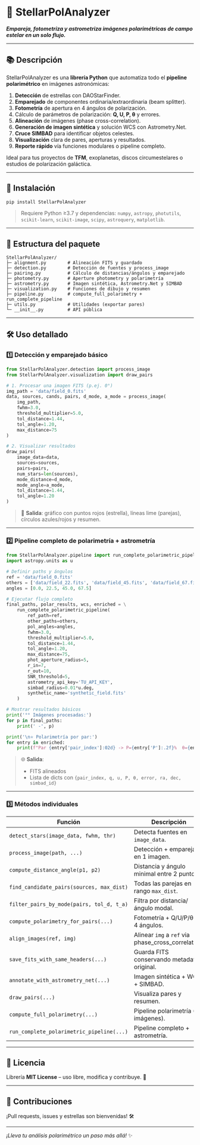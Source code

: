 # 🌟 StellarPolAnalyzer

**_Empareja, fotometriza y astrometriza imágenes polarimétricas de campo estelar en un solo flujo._**

----

## 📚 Descripción

StellarPolAnalyzer es una **librería Python** que automatiza todo el **pipeline polarimétrico** en imágenes astronómicas:

1. **Detección** de estrellas con DAOStarFinder.
2. **Emparejado** de componentes ordinaria/extraordinaria (beam splitter).
3. **Fotometría** de apertura en 4 ángulos de polarización.
4. Cálculo de parámetros de polarización: **Q, U, P, θ** y errores.
5. **Alineación** de imágenes (phase cross-correlation).
6. **Generación de imagen sintética** y solución WCS con Astrometry.Net.
7. **Cruce SIMBAD** para identificar objetos celestes.
8. **Visualización** clara de pares, aperturas y resultados.
9. **Reporte rápido** vía funciones modulares o pipeline completo.

Ideal para tus proyectos de **TFM**, exoplanetas, discos circumestelares o estudios de polarización galáctica.

----

## 🚀 Instalación

```bash
pip install StellarPolAnalyzer
```

> Requiere Python ≥3.7 y dependencias:
> `numpy`, `astropy`, `photutils`, `scikit-learn`, `scikit-image`, `scipy`, `astroquery`, `matplotlib`.

----

## 📁 Estructura del paquete

```text
StellarPolAnalyzer/
├─ alignment.py        # Alineación FITS y guardado
├─ detection.py        # Detección de fuentes y process_image
├─ pairing.py          # Cálculo de distancias/ángulos y emparejado
├─ photometry.py       # Aperture photometry y polarimetría
├─ astrometry.py       # Imagen sintética, Astrometry.Net y SIMBAD
├─ visualization.py    # Funciones de dibujo y resumen
├─ pipeline.py         # compute_full_polarimetry + run_complete_pipeline
├─ utils.py            # Utilidades (exportar pares)
└─ __init__.py         # API pública
```

----

## 🛠️ Uso detallado

### 1️⃣  Detección y emparejado básico

```python
from StellarPolAnalyzer.detection import process_image
from StellarPolAnalyzer.visualization import draw_pairs

# 1. Procesar una imagen FITS (p.ej. 0°)
img_path = 'data/field_0.fits'
data, sources, cands, pairs, d_mode, a_mode = process_image(
    img_path,
    fwhm=3.0,
    threshold_multiplier=5.0,
    tol_distance=1.44,
    tol_angle=1.20,
    max_distance=75
)

# 2. Visualizar resultados
draw_pairs(
    image_data=data,
    sources=sources,
    pairs=pairs,
    num_stars=len(sources),
    mode_distance=d_mode,
    mode_angle=a_mode,
    tol_distance=1.44,
    tol_angle=1.20
)
```

> 🔎 **Salida**: gráfico con puntos rojos (estrella), líneas lime (parejas), círculos azules/rojos y resumen.

----

### 2️⃣ Pipeline completo de polarimetría + astrometría

```python
from StellarPolAnalyzer.pipeline import run_complete_polarimetric_pipeline
import astropy.units as u

# Definir paths y ángulos
ref = 'data/field_0.fits'
others = ['data/field_22.fits', 'data/field_45.fits', 'data/field_67.fits']
angles = [0.0, 22.5, 45.0, 67.5]

# Ejecutar flujo completo
final_paths, polar_results, wcs, enriched = \
    run_complete_polarimetric_pipeline(
        ref_path=ref,
        other_paths=others,
        pol_angles=angles,
        fwhm=3.0,
        threshold_multiplier=5.0,
        tol_distance=1.44,
        tol_angle=1.20,
        max_distance=75,
        phot_aperture_radius=5,
        r_in=7,
        r_out=10,
        SNR_threshold=5,
        astrometry_api_key='TU_API_KEY',
        simbad_radius=0.01*u.deg,
        synthetic_name='synthetic_field.fits'
    )

# Mostrar resultados básicos
print('°° Imágenes procesadas:')
for p in final_paths:
    print(' -', p)

print('\n⭐ Polarimetría por par:')
for entry in enriched:
    print(f"Par {entry['pair_index']:02d} -> P={entry['P']:.2f}%  θ={entry['theta']:.1f}°  SIMBAD={entry['simbad_id']}")
```

> 🌐 **Salida**:
> - FITS alineados
> - Lista de dicts con `{pair_index, q, u, P, θ, error, ra, dec, simbad_id}`

----

### 3️⃣ Métodos individuales

| Función                                    | Descripción                                    |
|--------------------------------------------|------------------------------------------------|
| `detect_stars(image_data, fwhm, thr)`      | Detecta fuentes en `image_data`.               |
| `process_image(path, ...)`                 | Detección + emparejado en 1 imagen.            |
| `compute_distance_angle(p1, p2)`          | Distancia y ángulo minimal entre 2 puntos.     |
| `find_candidate_pairs(sources, max_dist)`  | Todas las parejas en rango `max_dist`.         |
| `filter_pairs_by_mode(pairs, tol_d, t_a)`  | Filtra por distancia/ángulo modal.             |
| `compute_polarimetry_for_pairs(...)`      | Fotometría + Q/U/P/θ en 4 ángulos.             |
| `align_images(ref, img)`                   | Alinear `img` a `ref` via phase_cross_correlation. |
| `save_fits_with_same_headers(...)`         | Guarda FITS conservando metadatos original.    |
| `annotate_with_astrometry_net(...)`        | Imagen sintética + WCS + SIMBAD.               |
| `draw_pairs(...)`                          | Visualiza pares y resumen.                     |
| `compute_full_polarimetry(...)`            | Pipeline polarimetría (4 imágenes).            |
| `run_complete_polarimetric_pipeline(...)`  | Pipeline completo + astrometría.               |

----

## 📄 Licencia

Librería **MIT License** – uso libre, modifica y contribuye. 👐

----

## 🤝 Contribuciones

¡Pull requests, issues y estrellas son bienvenidas! 🛠️

----

*¡Lleva tu análisis polarimétrico un paso más allá!* ✨

